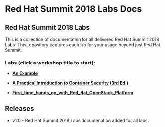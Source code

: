 # Red Hat Summit 2018 Labs Docs

## Red Hat Summit 2018 Labs 

This is a collection of documentation for all delivered Red Hat Summit 2018 Labs. This repository captures
each lab for your usage beyond just Red Hat Summit.

### Labs (click a workshop title to start):

 - [**An Example**](rhsummitlabs/01_Example/example.adoc)

 - [**A Practical Introduction to Container Security (3rd Ed.)**](rhsummitlabs/A_Practical_Introduction_to_Container_Security/README.md)

 - [**First_time_hands_on_with_Red_Hat_OpenStack_Platform**](rhsummitlabs/First_time_hands_on_with_Red_Hat_OpenStack_Platform/README.md)


Releases
--------
- v1.0 - Red Hat Summit 2018 Labs documenation added for all labs.
